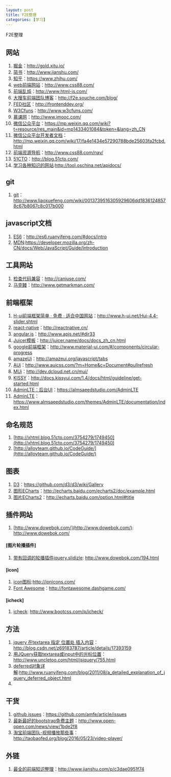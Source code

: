 ```yaml
---
layout: post
title: F2E整理
categories: [学习]
---
```


F2E整理

## 网站
1. [掘金](http://gold.xitu.io/)：http://gold.xitu.io/
2. [简书](http://www.jianshu.com/)：http://www.jianshu.com/
3. [知乎](https://www.zhihu.com/)：https://www.zhihu.com/
2. [web前端网站](http://www.css88.com/)：http://www.css88.com/
3. [前端乱炖](http://www.html-js.com/)：http://www.html-js.com/
4. [大搜车前端团队博客](http://f2e.souche.com/blog/)：http://f2e.souche.com/blog/
5. [FED社区](http://frontenddev.org/)：http://frontenddev.org/
6. [W3Cfuns](http://www.w3cfuns.com/)：http://www.w3cfuns.com/
7. [慕课网](http://www.imooc.com/)：http://www.imooc.com/
8. [微信公众平台](https://mp.weixin.qq.com/wiki?t=resource/res_main&id=mp1433401084&token=&lang=zh_CN)：https://mp.weixin.qq.com/wiki?t=resource/res_main&id=mp1433401084&token=&lang=zh_CN
9. [微信公众平台开发者文档](http://mp.weixin.qq.com/wiki/17/fa4e1434e57290788bde25603fa2fcbd.html)：http://mp.weixin.qq.com/wiki/17/fa4e1434e57290788bde25603fa2fcbd.html
10. [前端资源导航](http://www.css88.com/nav/)：http://www.css88.com/nav/
11. [51CTO](http://blog.51cto.com/)：http://blog.51cto.com/
12. [学习各种知识的网站](http://tool.oschina.net/apidocs/):http://tool.oschina.net/apidocs/

## git
1. [git](http://www.liaoxuefeng.com/wiki/0013739516305929606dd18361248578c67b8067c8c017b000)：http://www.liaoxuefeng.com/wiki/0013739516305929606dd18361248578c67b8067c8c017b000

## javascript文档
1. [ES6](http://es6.ruanyifeng.com/#docs/intro)：http://es6.ruanyifeng.com/#docs/intro
2. [MDN](https://developer.mozilla.org/zh-CN/docs/Web/JavaScript/Guide/Introduction):https://developer.mozilla.org/zh-CN/docs/Web/JavaScript/Guide/Introduction

## 工具网站
1. [检查代码兼容](http://caniuse.com/)：http://caniuse.com/
2. [马克鳗](http://www.getmarkman.com/)：http://www.getmarkman.com/

## 前端框架
1. [H-ui前端框架简单 · 免费 · 适合中国网站](http://www.h-ui.net/Hui-4.4-slider.shtml)：http://www.h-ui.net/Hui-4.4-slider.shtml
2. [react-native](http://reactnative.cn/)：http://reactnative.cn/
3. [angular.js](http://www.apjs.net/#dir33)：http://www.apjs.net/#dir33
6. [Juicer模板](http://juicer.name/docs/docs_zh_cn.html)：http://juicer.name/docs/docs_zh_cn.html
7. [google前端框架](http://www.material-ui.com/#/components/circular-progress)：http://www.material-ui.com/#/components/circular-progress
8. [amazeUi](http://amazeui.org/javascript/tabs)：http://amazeui.org/javascript/tabs
9. [AUi](http://www.auicss.com/?m=Home&c=Document#pullrefresh)：http://www.auicss.com/?m=Home&c=Document#pullrefresh
10. [MUi](http://dev.dcloud.net.cn/mui/)：http://dev.dcloud.net.cn/mui/
11. [KISSY](http://docs.kissyui.com/1.4/docs/html/guideline/get-started.html)：http://docs.kissyui.com/1.4/docs/html/guideline/get-started.html
13. [AdminLTE：后台UI](https://almsaeedstudio.com/AdminLTE)：https://almsaeedstudio.com/AdminLTE
14. [AdminLTE](https://www.almsaeedstudio.com/themes/AdminLTE/documentation/index.html)：https://www.almsaeedstudio.com/themes/AdminLTE/documentation/index.html

## 命名规范
1. [http://xhtml.blog.51cto.com/3754279/1749450](http://xhtml.blog.51cto.com/3754279/1749450)
2. [http://alloyteam.github.io/CodeGuide/](http://alloyteam.github.io/CodeGuide/)

## 图表
1. [D3](https://github.com/d3/d3/wiki/Gallery)：https://github.com/d3/d3/wiki/Gallery
4. [图形ECharts](http://echarts.baidu.com/echarts2/doc/example.html)：http://echarts.baidu.com/echarts2/doc/example.html
5. [图片ECharts2](http://echarts.baidu.com/option.html#title)：http://echarts.baidu.com/option.html#title

## 插件网站
1. [http://www.dowebok.com/](http://www.dowebok.com/): http://www.dowebok.com/

#### [图片轮播插件]
1. [带有回调的轮播插件jquery.slidizle](http://www.dowebok.com/194.html): http://www.dowebok.com/194.html

#### [icon]
1. [icon图标](http://ionicons.com/):http://ionicons.com/
2. [Font Awesome](http://fontawesome.dashgame.com/)：http://fontawesome.dashgame.com/

#### [icheck]
1. [icheck](http://www.bootcss.com/p/icheck/):
http://www.bootcss.com/p/icheck/

## 方法
1. [jquery 在textarea 指定 位置处 插入内容](http://blog.csdn.net/z69183787/article/details/17393159)：http://blog.csdn.net/z69183787/article/details/17393159
2. [用JQuery获取textarea或input中的光标位置](http://www.uncletoo.com/html/jsjquery/755.html)：http://www.uncletoo.com/html/jsjquery/755.html
3. [deferred对象详解](http://www.ruanyifeng.com/blog/2011/08/a_detailed_explanation_of_jquery_deferred_object.html):http://www.ruanyifeng.com/blog/2011/08/a_detailed_explanation_of_jquery_deferred_object.html
4.

## 干货
1. [github issues](https://github.com/amfe/article/issues)：https://github.com/amfe/article/issues
2. [最新最好的bootstrap免费主题](http://www.open-open.com/news/view/1bde2f8)：http://www.open-open.com/news/view/1bde2f8
3. [淘宝前端团队-视频播放那些事](http://taobaofed.org/blog/2016/05/23/video-player/)：http://taobaofed.org/blog/2016/05/23/video-player/

## 外链
1. [最全的前端知识整理](http://www.jianshu.com/p/c3dae0951f74)：http://www.jianshu.com/p/c3dae0951f74
